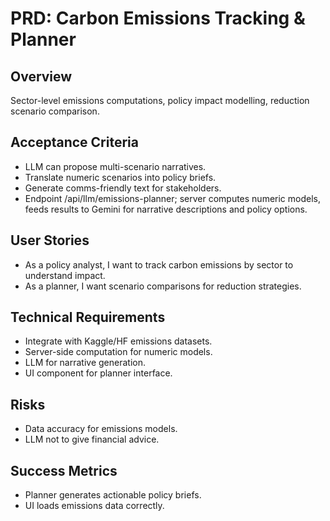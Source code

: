 # PRD: Carbon Emissions Tracking & Planner

## Overview
Sector-level emissions computations, policy impact modelling, reduction scenario comparison.

## Acceptance Criteria
- LLM can propose multi-scenario narratives.
- Translate numeric scenarios into policy briefs.
- Generate comms-friendly text for stakeholders.
- Endpoint /api/llm/emissions-planner; server computes numeric models, feeds results to Gemini for narrative descriptions and policy options.

## User Stories
- As a policy analyst, I want to track carbon emissions by sector to understand impact.
- As a planner, I want scenario comparisons for reduction strategies.

## Technical Requirements
- Integrate with Kaggle/HF emissions datasets.
- Server-side computation for numeric models.
- LLM for narrative generation.
- UI component for planner interface.

## Risks
- Data accuracy for emissions models.
- LLM not to give financial advice.

## Success Metrics
- Planner generates actionable policy briefs.
- UI loads emissions data correctly.
